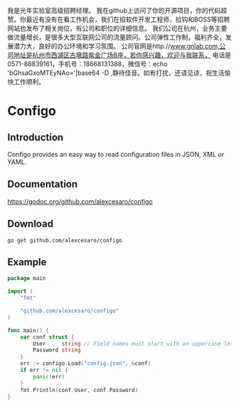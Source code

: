 我是光年实验室高级招聘经理。
我在github上访问了你的开源项目，你的代码超赞。你最近有没有在看工作机会，我们在招软件开发工程师，拉钩和BOSS等招聘网站也发布了相关岗位，有公司和职位的详细信息。
我们公司在杭州，业务主要做流量增长，是很多大型互联网公司的流量顾问。公司弹性工作制，福利齐全，发展潜力大，良好的办公环境和学习氛围。
公司官网是http://www.gnlab.com,公司地址是杭州市西湖区古墩路紫金广场B座，若你感兴趣，欢迎与我联系，
电话是0571-88839161，手机号：18668131388，微信号：echo 'bGhsaGxoMTEyNAo='|base64 -D ,静待佳音。如有打扰，还请见谅，祝生活愉快工作顺利。

# Configo

## Introduction

Configo provides an easy way to read configuration files in JSON, XML or YAML.


## Documentation

https://godoc.org/github.com/alexcesaro/configo


## Download

    go get github.com/alexcesaro/configo


## Example

```go
package main

import (
	"fmt"

	"github.com/alexcesaro/configo"
)

func main() {
	var conf struct {
		User     string // Field names must start with an uppercase letter
		Password string
	}
	err := configo.Load("config.json", &conf)
	if err != nil {
		panic(err)
	}
	fmt.Println(conf.User, conf.Password)
}
```
